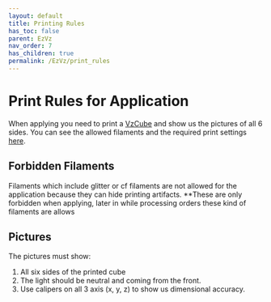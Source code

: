 ```yaml
---
layout: default
title: Printing Rules
has_toc: false
parent: EzVz
nav_order: 7
has_children: true
permalink: /EzVz/print_rules
---
```


# Print Rules for Application

When applying you need to print a [VzCube](https://github.com/VzBoT3D/VzBoT-Vz330/blob/master/Assemblies%20BOM%20and%20STL/Print%20Test/VzCube.stl) and show us the pictures of all 6 sides.
You can see the allowed filaments and the required print settings [here](https://docs.vzbot.org/ezvz/filaments).

## Forbidden Filaments

Filaments which include glitter or cf filaments are not allowed for the application because they can hide printing artifacts.
**These are only forbidden when applying, later in while processing orders these kind of filaments are allows

## Pictures

The pictures must show:

1. All six sides of the printed cube
2. The light should be neutral and coming from the front.
3. Use calipers on all 3 axis (x, y, z) to show us dimensional accuracy.